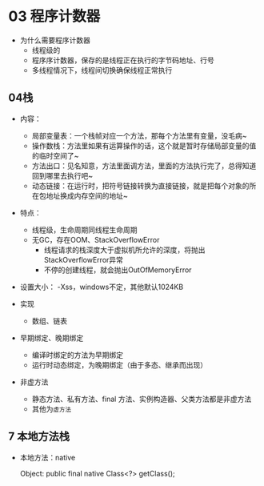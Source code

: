 # 03 程序计数器

* 为什么需要程序计数器
  * 线程级的
  * 程序序计数器，保存的是线程正在执行的字节码地址、行号
  * 多线程情况下，线程间切换确保线程正常执行

## 04栈

* 内容：
  - 局部变量表：一个栈帧对应一个方法，那每个方法里有变量，没毛病~
  - 操作数栈：方法里如果有运算操作的话，这个就是暂时存储局部变量的值的临时空间了~
  - 方法出口：见名知意，方法里面调方法，里面的方法执行完了，总得知道回到哪里去执行吧~
  - 动态链接：在运行时，把符号链接转换为直接链接，就是把每个对象的所在包地址换成内存空间的地址~
* 特点：
  * 线程级，生命周期同线程生命周期
  * 无GC，存在OOM、StackOverflowError
    * 线程请求的栈深度大于虚拟机所允许的深度，将抛出StackOverflowError异常
    * 不停的创建线程，就会抛出OutOfMemoryError
* 设置大小： -Xss，windows不定，其他默认1024KB

* 实现
  * 数组、链表
* 早期绑定、晚期绑定
  * 编译时绑定的方法为早期绑定
  * 运行时动态绑定，为晚期绑定（由于多态、继承而出现）
* 非虚方法
  * 静态方法、私有方法、final 方法、实例构造器、父类方法都是非虚方法
  * 其他为`虚方法`

##  7 本地方法栈

* 本地方法：native

  Object: public final native Class<?> getClass();

